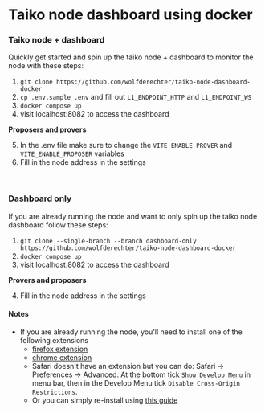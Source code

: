# Taiko node dashboard using docker

### Taiko node + dashboard

Quickly get started and spin up the taiko node + dashboard to monitor the node with these steps:

1. `git clone https://github.com/wolfderechter/taiko-node-dashboard-docker`
2. `cp .env.sample .env` and fill out `L1_ENDPOINT_HTTP` and `L1_ENDPOINT_WS`
3. `docker compose up`
4. visit localhost:8082 to access the dashboard

**Proposers and provers**

5. In the .env file make sure to change the `VITE_ENABLE_PROVER` and `VITE_ENABLE_PROPOSER` variables
6. Fill in the node address in the settings

<br/>

### Dashboard only

If you are already running the node and want to only spin up the taiko node dashboard follow these steps:

1. `git clone --single-branch --branch dashboard-only https://github.com/wolfderechter/taiko-node-dashboard-docker`
2. `docker compose up`
3. visit localhost:8082 to access the dashboard

**Provers and proposers**

4. Fill in the node address in the settings

#### Notes

- If you are already running the node, you'll need to install one of the following extensions
    - [firefox extension](https://addons.mozilla.org/en-US/firefox/addon/cors-everywhere/)
    - [chrome extension](https://chrome.google.com/webstore/detail/allow-cors-access-control/lhobafahddgcelffkeicbaginigeejlf)
    - Safari doesn't have an extension but you can do: Safari -> Preferences -> Advanced.
    At the bottom tick `Show Develop Menu` in menu bar, then in the Develop Menu tick `Disable Cross-Origin Restrictions`.
    - Or you can simply re-install using [this guide](https://github.com/wolfderechter/taiko-node-dashboard-docker#taiko-node--dashboard)
